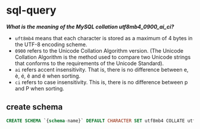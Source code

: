 # sql-query

***What is the meaning of the MySQL collation utf8mb4_0900_ai_ci?***

- `uft8mb4` means that each character is stored as a maximum of 4 bytes in the UTF-8 encoding scheme.
- `0900` refers to the Unicode Collation Algorithm version. (The Unicode Collation Algorithm is the method used to compare two Unicode strings that conforms to the requirements of the Unicode Standard).
- `ai` refers accent insensitivity. That is, there is no difference between e, è, é, ê and ë when sorting.
- `ci` refers to case insensitivity. This is, there is no difference between p and P when sorting.

## create schema

```sql
CREATE SCHEMA `{schema-name}` DEFAULT CHARACTER SET utf8mb4 COLLATE utf8mb4_0900_ai_ci ;
```

